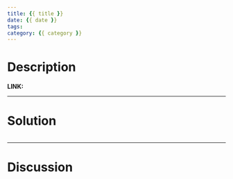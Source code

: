 ```yaml
---
title: {{ title }}
date: {{ date }}
tags:
category: {{ category }}
---
```


<!-- 记得完善 tags 和 category 字段 -->

# Description

**LINK:** 




----------
# Solution
```c++

```
----------
# Discussion
